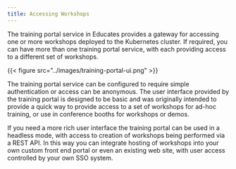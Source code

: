 ```yaml
---
title: Accessing Workshops
---
```


The training portal service in Educates provides a gateway for accessing one or
more workshops deployed to the Kubernetes cluster. If required, you can have
more than one training portal service, with each providing access to a different
set of workshops.

{{< figure src="../images/training-portal-ui.png" >}}

The training portal service can be configured to require simple authentication
or access can be anonymous. The user interface provided by the training portal
is designed to be basic and was originally intended to provide a quick way to
provide access to a set of workshops for ad-hoc training, or use in conference
booths for workshops or demos.

If you need a more rich user interface the training portal can be used in a
headless mode, with access to creation of workshops being performed via a REST
API. In this way you can integrate hosting of workshops into your own custom
front end portal or even an existing web site, with user access controlled by
your own SSO system.
